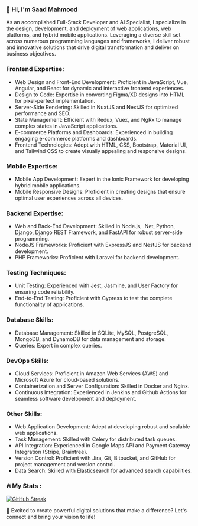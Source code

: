 ### 👋 Hi, I'm Saad Mahmood

As an accomplished Full-Stack Developer and AI Specialist, I specialize in the design, development, and deployment of web applications, web platforms, and hybrid mobile applications. Leveraging a diverse skill set across numerous programming languages and frameworks, I deliver robust and innovative solutions that drive digital transformation and deliver on business objectives.

### Frontend Expertise:
- Web Design and Front-End Development: Proficient in JavaScript, Vue, Angular, and React for dynamic and interactive frontend experiences.
- Design to Code: Expertise in converting Figma/XD designs into HTML for pixel-perfect implementation.
- Server-Side Rendering: Skilled in NuxtJS and NextJS for optimized performance and SEO.
- State Management: Efficient with Redux, Vuex, and NgRx to manage complex states in JavaScript applications.
- E-commerce Platforms and Dashboards: Experienced in building engaging e-commerce platforms and dashboards.
- Frontend Technologies: Adept with HTML, CSS, Bootstrap, Material UI, and Tailwind CSS to create visually appealing and responsive designs.

### Mobile Expertise:
- Mobile App Development: Expert in the Ionic Framework for developing hybrid mobile applications.
- Mobile Responsive Designs: Proficient in creating designs that ensure optimal user experiences across all devices.

### Backend Expertise:
- Web and Back-End Development: Skilled in Node.js, .Net, Python, Django, Django REST Framework, and FastAPI for robust server-side programming.
- NodeJS Frameworks: Proficient with ExpressJS and NestJS for backend development.
- PHP Frameworks: Proficient with Laravel for backend development.

### Testing Techniques:
- Unit Testing: Experienced with Jest, Jasmine, and User Factory for ensuring code reliability.
- End-to-End Testing: Proficient with Cypress to test the complete functionality of applications.

### Database Skills:
- Database Management: Skilled in SQLite, MySQL, PostgreSQL, MongoDB, and DynamoDB for data management and storage.
- Queries: Expert in complex queries.

### DevOps Skills:
- Cloud Services: Proficient in Amazon Web Services (AWS) and Microsoft Azure for cloud-based solutions.
- Containerization and Server Configuration: Skilled in Docker and Nginx.
- Continuous Integration: Experienced in Jenkins and Github Actions for seamless software development and deployment.

### Other Skills:
- Web Application Development: Adept at developing robust and scalable web applications.
- Task Management: Skilled with Celery for distributed task queues.
- API Integration: Experienced in Google Maps API and Payment Gateway Integration (Stripe, Braintree).
- Version Control: Proficient with Jira, Git, Bitbucket, and GitHub for project management and version control.
- Data Search: Skilled with Elasticsearch for advanced search capabilities.

### 🔥 My Stats :

[![GitHub Streak](https://streak-stats.demolab.com/?user=syedsaadmahmood)](https://git.io/streak-stats)

📩 Excited to create powerful digital solutions that make a difference? Let's connect and bring your vision to life!
